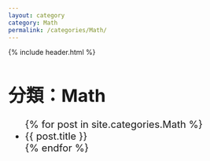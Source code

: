 ```yaml
---
layout: category
category: Math
permalink: /categories/Math/
---
```

{% include header.html %}
<style>
  h1 {
    font-size: 36px; /* 大標題字體 */
  }
  ul {
    font-size: 20px; /* 清單字體 */
  }
  ul li a {
    font-size: 20px; /* 連結字體 */
    text-decoration: none;
  }
  ul li a:hover {
    text-decoration: underline;
  }
</style>
<h1>分類：Math</h1>

<ul>
  {% for post in site.categories.Math %}
    <li><a href="{{ post.url }}">{{ post.title }}</a></li>
  {% endfor %}
</ul>
